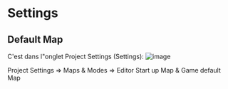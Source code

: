 # Settings

## Default Map
C'est dans l"onglet Project Settings (Settings):
![image](https://user-images.githubusercontent.com/58773222/188323877-1f5b132b-cf4a-4ab0-acce-19bd7e5e33d1.png)

Project Settings => Maps & Modes => Editor Start up Map & Game default Map
